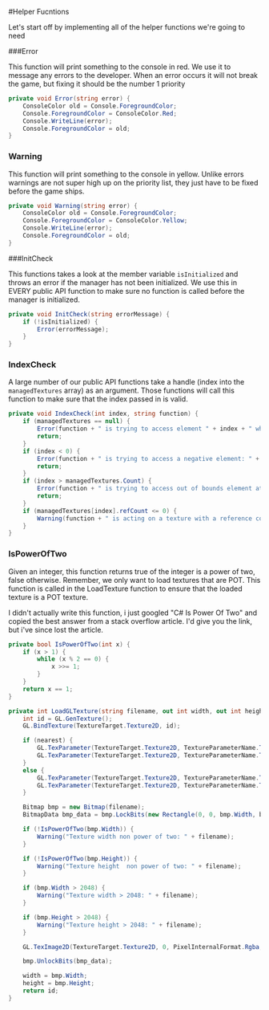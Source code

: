#Helper Fucntions

Let's start off by implementing all of the helper functions we're going to need


###Error

This function will print something to the console in red. We use it to message any errors to the developer. When an error occurs it will not break the game, but fixing it should be the number 1 priority

```cs
private void Error(string error) {
    ConsoleColor old = Console.ForegroundColor;
    Console.ForegroundColor = ConsoleColor.Red;
    Console.WriteLine(error);
    Console.ForegroundColor = old;
}
```

### Warning

This function will print something to the console in yellow. Unlike errors warnings are not super high up on the priority list, they just have to be fixed before the game ships.

```cs
private void Warning(string error) {
    ConsoleColor old = Console.ForegroundColor;
    Console.ForegroundColor = ConsoleColor.Yellow;
    Console.WriteLine(error);
    Console.ForegroundColor = old;
}
```

###InitCheck

This functions takes a look at the member variable ```isInitialized``` and throws an error if the manager has not been initialized. We use this in EVERY public API function to make sure no function is called before the manager is initialized.

```cs
private void InitCheck(string errorMessage) {
    if (!isInitialized) {
        Error(errorMessage);
    }
}
```

### IndexCheck

A large number of our public API functions take a handle (index into the ```managedTextures``` array) as an argument. Those functions will call this function to make sure that the index passed in is valid.

```cs
private void IndexCheck(int index, string function) {
    if (managedTextures == null) {
        Error(function + " is trying to access element " + index + " when managedTextures is null");
        return;
    }
    if (index < 0) {
        Error(function + " is trying to access a negative element: " + index);
        return;
    }
    if (index > managedTextures.Count) {
        Error(function + " is trying to access out of bounds element at: " + index + ", bounds size: " + managedTextures.Count);
        return;
    }
    if (managedTextures[index].refCount <= 0) {
        Warning(function + " is acting on a texture with a reference count of: " + managedTextures[index].refCount);
    }
}
```

### IsPowerOfTwo

Given an integer, this function returns true of the integer is a power of two, false otherwise. Remember, we only want to load textures that are POT. This function is called in the LoadTexture function to ensure that the loaded texture is a POT texture.

I didn't actually write this function, i just googled "C# Is Power Of Two" and copied the best answer from a stack overflow article. I'd give you the link, but i've since lost the article.

```cs
private bool IsPowerOfTwo(int x) {
    if (x > 1) {
        while (x % 2 == 0) {
            x >>= 1;
        }
    }
    return x == 1;
}

private int LoadGLTexture(string filename, out int width, out int height, bool nearest) {
    int id = GL.GenTexture();
    GL.BindTexture(TextureTarget.Texture2D, id);

    if (nearest) {
        GL.TexParameter(TextureTarget.Texture2D, TextureParameterName.TextureMinFilter, (int)TextureMinFilter.Nearest);
        GL.TexParameter(TextureTarget.Texture2D, TextureParameterName.TextureMagFilter, (int)TextureMagFilter.Nearest);
    }
    else {
        GL.TexParameter(TextureTarget.Texture2D, TextureParameterName.TextureMinFilter, (int)TextureMinFilter.Linear);
        GL.TexParameter(TextureTarget.Texture2D, TextureParameterName.TextureMagFilter, (int)TextureMagFilter.Linear);
    }

    Bitmap bmp = new Bitmap(filename);
    BitmapData bmp_data = bmp.LockBits(new Rectangle(0, 0, bmp.Width, bmp.Height), ImageLockMode.ReadOnly, System.Drawing.Imaging.PixelFormat.Format32bppArgb);

    if (!IsPowerOfTwo(bmp.Width)) {
        Warning("Texture width non power of two: " + filename);
    }

    if (!IsPowerOfTwo(bmp.Height)) {
        Warning("Texture height  non power of two: " + filename);
    }

    if (bmp.Width > 2048) {
        Warning("Texture width > 2048: " + filename);
    }

    if (bmp.Height > 2048) {
        Warning("Texture height > 2048: " + filename);
    }

    GL.TexImage2D(TextureTarget.Texture2D, 0, PixelInternalFormat.Rgba, bmp_data.Width, bmp_data.Height, 0, OpenTK.Graphics.OpenGL.PixelFormat.Bgra, PixelType.Short, bmp_data.Scan0);

    bmp.UnlockBits(bmp_data);

    width = bmp.Width;
    height = bmp.Height;
    return id;
}
```